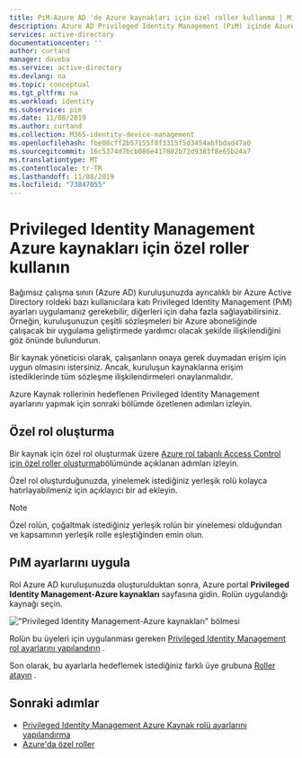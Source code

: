 ```yaml
---
title: PıM-Azure AD 'de Azure kaynakları için özel roller kullanma | Microsoft Docs
description: Azure AD Privileged Identity Management (PıM) içinde Azure kaynakları için özel rolleri nasıl kullanacağınızı öğrenin.
services: active-directory
documentationcenter: ''
author: curtand
manager: daveba
ms.service: active-directory
ms.devlang: na
ms.topic: conceptual
ms.tgt_pltfrm: na
ms.workload: identity
ms.subservice: pim
ms.date: 11/08/2019
ms.author: curtand
ms.collection: M365-identity-device-management
ms.openlocfilehash: fbe08cff2b57155f8f3315f5d3454abfbdad47a0
ms.sourcegitcommit: 16c5374d7bcb086e417802b72d9383f8e65b24a7
ms.translationtype: MT
ms.contentlocale: tr-TR
ms.lasthandoff: 11/08/2019
ms.locfileid: "73847055"
---
```

# <a name="use-custom-roles-for-azure-resources-in-privileged-identity-management"></a>Privileged Identity Management Azure kaynakları için özel roller kullanın

Bağımsız çalışma sınırı (Azure AD) kuruluşunuzda ayrıcalıklı bir Azure Active Directory roldeki bazı kullanıcılara katı Privileged Identity Management (PıM) ayarları uygulamanız gerekebilir, diğerleri için daha fazla sağlayabilirsiniz. Örneğin, kuruluşunuzun çeşitli sözleşmeleri bir Azure aboneliğinde çalışacak bir uygulama geliştirmede yardımcı olacak şekilde ilişkilendiğini göz önünde bulundurun.

Bir kaynak yöneticisi olarak, çalışanların onaya gerek duymadan erişim için uygun olmasını istersiniz. Ancak, kuruluşun kaynaklarına erişim istediklerinde tüm sözleşme ilişkilendirmeleri onaylanmalıdır.

Azure Kaynak rollerinin hedeflenen Privileged Identity Management ayarlarını yapmak için sonraki bölümde özetlenen adımları izleyin.

## <a name="create-the-custom-role"></a>Özel rol oluşturma

Bir kaynak için özel rol oluşturmak üzere [Azure rol tabanlı Access Control için özel roller oluşturma](../role-based-access-control-custom-roles.md)bölümünde açıklanan adımları izleyin.

Özel rol oluşturduğunuzda, yinelemek istediğiniz yerleşik rolü kolayca hatırlayabilmeniz için açıklayıcı bir ad ekleyin.

> [!NOTE]
> Özel rolün, çoğaltmak istediğiniz yerleşik rolün bir yinelemesi olduğundan ve kapsamının yerleşik rolle eşleştiğinden emin olun.

## <a name="apply-pim-settings"></a>PıM ayarlarını uygula

Rol Azure AD kuruluşunuzda oluşturulduktan sonra, Azure portal **Privileged Identity Management-Azure kaynakları** sayfasına gidin. Rolün uygulandığı kaynağı seçin.

!["Privileged Identity Management-Azure kaynakları" bölmesi](media/pim-resource-roles-custom-role-policy/aadpim-manage-azure-resource-some-there.png)

Rolün bu üyeleri için uygulanması gereken [Privileged Identity Management rol ayarlarını yapılandırın](pim-resource-roles-configure-role-settings.md) .

Son olarak, bu ayarlarla hedeflemek istediğiniz farklı üye grubuna [Roller atayın](pim-resource-roles-assign-roles.md) .

## <a name="next-steps"></a>Sonraki adımlar

- [Privileged Identity Management Azure Kaynak rolü ayarlarını yapılandırma](pim-resource-roles-configure-role-settings.md)
- [Azure'da özel roller](../../role-based-access-control/custom-roles.md)
